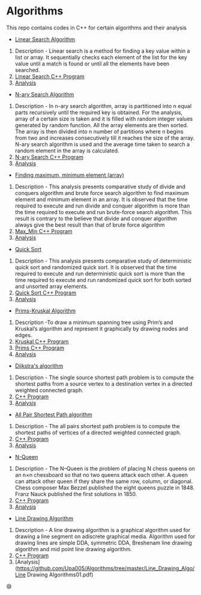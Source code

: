 # Algorithms
This repo contains codes in C++ for certain algorithms and their analysis

* [Linear Search Algorithm](https://github.com/Upa005/Algorithms/tree/master/Linear%20Search%20Algorithm)
1. Description - Linear search is a method for finding a key value within a list or array. It sequentially checks each element of the    list for the key value until a match is found or until all the elements have been searched.
2. [Linear Search C++ Program](https://github.com/Upa005/Algorithms/blob/master/Linear%20Search%20Algorithm/linear_search.cpp)
3.  [Analysis](https://github.com/Upa005/Algorithms/blob/master/Linear%20Search%20Algorithm/Output/Graph.docx)

* [N-ary Search Algorithm](https://github.com/Upa005/Algorithms/blob/master/N-ary%20Search%20Algorithm)
1. Description - In n-ary search algorithm, array is partitioned into n equal parts recursively until the required key is obtained. For the analysis, array of a certain size is taken and it is filled with random integer values generated by random function. All the array elements are then sorted. The array is then divided into n number of partitions where n begins from two and increases consecutively till it reaches the size of the array. N-ary search algorithm is used and the average time taken to search a random element in the array is calculated.
2. [N-ary Search C++ Program](https://github.com/Upa005/Algorithms/blob/master/N-ary%20Search%20Algorithm/n-arry.cpp)
3. [Analysis](https://github.com/Upa005/Algorithms/blob/master/N-ary%20Search%20Algorithm/readme.pdf)

* [Finding maximum, minimum element (array)](https://github.com/Upa005/Algorithms/blob/master/Max-MIn%20Search)
1. Description - This analysis presents comparative study of divide and
      conquers algorithm and brute force search algorithm to find maximum element and minimum element in an array. It is
      observed that the time required to execute and run divide and
      conquer algorithm is more than the time required to execute
      and run brute-force search algorithm. This result is contrary
      to the believe that divide and conquer algorithm always give
     the best result than that of brute force algorithm
2. [Max_Min C++ Program](https://github.com/Upa005/Algorithms/blob/master/Max-MIn%20Search/max_min.cpp)
3. [Analysis](https://github.com/Upa005/Algorithms/blob/master/Max-MIn%20Search/readme.pdf)

* [Quick Sort](https://github.com/Upa005/Algorithms/tree/master/Quick_Sort)
1. Description - This analysis presents comparative study of deterministic quick sort and randomized quick sort. It is observed that the time required to execute and run deterministic quick sort is more than the time required to execute and run randomized quick sort for both sorted and unsorted array elements. 
2. [Quick Sort C++ Program](https://github.com/Upa005/Algorithms/blob/master/Quick_Sort/sqsort01.cpp)
3. [Analysis](https://github.com/Upa005/Algorithms/blob/master/Quick_Sort/report%3D04-04-01.pdf)

* [Prims-Kruskal Algorithm](https://github.com/Upa005/Algorithms/tree/master/Prims-Kruskal)
1. Description -To draw a minimum spanning tree using Prim’s and Kruskal’s algorithm and represent it
graphically by drawing nodes and edges.
2. [Kruskal C++ Program](https://github.com/Upa005/Algorithms/blob/master/Prims-Kruskal/Kruskal/EDGE2.CPP)
3. [Prims C++ Program](https://github.com/Upa005/Algorithms/blob/master/Prims-Kruskal/Prims/EDGES.CPP)
4. [Analysis](https://github.com/Upa005/Algorithms/blob/master/Prims-Kruskal/mst03.pdf)
        
* [Dijkstra's algorithm](https://github.com/Upa005/Algorithms/tree/master/Dijkistra)
1. Description -  The single source shortest path problem is to compute the shortest paths from a source vertex to a destination vertex in a directed weighted connected graph.
2. [C++ Program](https://github.com/Upa005/Algorithms/blob/master/Dijkistra/GDIJI.CPP)
3. [Analysis](https://github.com/Upa005/Algorithms/blob/master/Dijkistra/diji.pdf)

* [All Pair Shortest Path algorithm](https://github.com/Upa005/Algorithms/tree/master/All_Pair_Shortest)
1. Description -  The all pairs shortest path problem is to compute the shortest paths of vertices of a directed weighted connected graph.
2. [C++ Program](https://github.com/Upa005/Algorithms/tree/master/All_Pair_Shortest/MY_APS01.CPP)
3. [Analysis](https://github.com/Upa005/Algorithms/tree/master/All_Pair_Shortest/aps.pdf)

* [N-Queen](https://github.com/Upa005/Algorithms/tree/master/N-Queen)
1. Description - The N–Queen is the problem of placing N chess queens on an n×n chessboard so that no two queens attack each other. A queen can attack other queen if they share the same row, column, or diagonal. Chess composer Max Bezzel published the eight queens puzzle in 1848. Franz Nauck published the first solutions in 1850. 
2. [C++ Program](https://github.com/Upa005/Algorithms/tree/master/N-Queen/my_nq.cpp)
3. [Analysis](https://github.com/Upa005/Algorithms/tree/master/N-Queen/my_queen0301.pdf)

* [Line Drawing Algorithm](https://github.com/Upa005/Algorithms/tree/master/Line_Drawing_Algo)
1. Description - A line drawing algorithm is a graphical algorithm used for drawing a line segment on adiscrete graphical media.        Algorithm used for drawing lines are simple DDA, symmetric DDA, Breshenam line drawing algorithm and mid point line drawing algorithm.
2. [C++ Program](https://github.com/Upa005/Algorithms/tree/master/Line_Drawing_Algo/print_line.cpp)
3. [Analysis](https://github.com/Upa005/Algorithms/tree/master/Line_Drawing_Algo/Line Drawing Algorithms01.pdf)



:smile:
